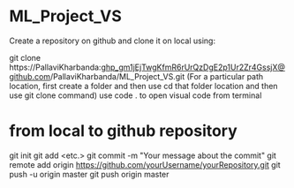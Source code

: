 # ML_Project_VS

Create a repository on github and clone it on local using:

git clone https://PallaviKharbanda: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@github.com/PallaviKharbanda/ML_Project_VS.git
(For a particular path location, first create a folder and then use cd that folder location and then use git clone command)
use code . to open visual code from terminal


# from local to github repository

git init
git add <folder1> <folder2> <etc.>
git commit -m "Your message about the commit"
git remote add origin https://github.com/yourUsername/yourRepository.git
git push -u origin master
git push origin master

